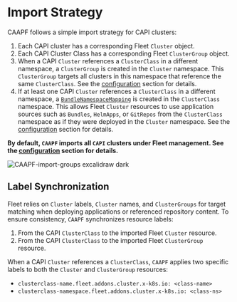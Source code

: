 # Import Strategy

CAAPF follows a simple import strategy for CAPI clusters:

1. Each CAPI cluster has a corresponding Fleet `Cluster` object.
2. Each CAPI Cluster Class has a corresponding Fleet `ClusterGroup` object.
3. When a CAPI `Cluster` references a `ClusterClass` in a different namespace, a `ClusterGroup` is created in the `Cluster` namespace. This `ClusterGroup` targets all clusters in this namespace that reference the same `ClusterClass`. See the [configuration](03_fleet-addon-config#applyclassgroup) section for details.
4. If at least one CAPI `Cluster` references a `ClusterClass` in a different namespace, a [`BundleNamespaceMapping`][mapping] is created in the `ClusterClass` namespace. This allows Fleet `Cluster` resources to use application sources such as `Bundles`, `HelmApps`, or `GitRepos` from the `ClusterClass` namespace as if they were deployed in the `Cluster` namespace. See the [configuration](#cluster-clustergroupbundlenamespacemapping-configuration) section for details.

[mapping]: https://fleet.rancher.io/namespaces#cross-namespace-deployments

**By default, `CAAPF` imports all `CAPI` clusters under Fleet management. See the [configuration](03_fleet-addon-config.md#applyclassgroup) section for details.**

![CAAPF-import-groups excalidraw dark](https://github.com/rancher/cluster-api-addon-provider-fleet/assets/32226600/0e0bf58d-7030-491e-976e-8363023f0c88)

## Label Synchronization

Fleet relies on `Cluster` labels, `Cluster` names, and `ClusterGroups` for target matching when deploying applications or referenced repository content. To ensure consistency, `CAAPF` synchronizes resource labels:

1. From the CAPI `ClusterClass` to the imported Fleet `Cluster` resource.
2. From the CAPI `ClusterClass` to the imported Fleet `ClusterGroup` resource.

When a CAPI `Cluster` references a `ClusterClass`, `CAAPF` applies two specific labels to both the `Cluster` and `ClusterGroup` resources:

- `clusterclass-name.fleet.addons.cluster.x-k8s.io: <class-name>`
- `clusterclass-namespace.fleet.addons.cluster.x-k8s.io: <class-ns>`
